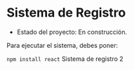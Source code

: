 <h1>Sistema de Registro </h1>

- Estado del proyecto: En construcción.

Para ejecutar el sistema, debes poner: 

```npm install react```
Sistema de registro 2
